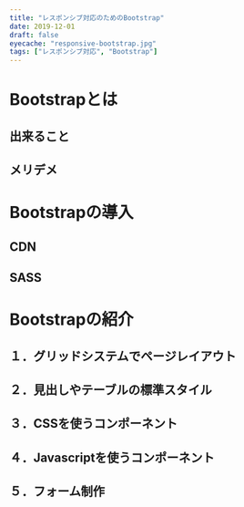 ```yaml
---
title: "レスポンシブ対応のためのBootstrap"
date: 2019-12-01
draft: false
eyecache: "responsive-bootstrap.jpg"
tags: ["レスポンシブ対応", "Bootstrap"]
---
```


# Bootstrapとは

## 出来ること

## メリデメ

# Bootstrapの導入

## CDN

## SASS

## 

# Bootstrapの紹介

## １．グリッドシステムでページレイアウト

## ２．見出しやテーブルの標準スタイル

## ３．CSSを使うコンポーネント

## ４．Javascriptを使うコンポーネント

## ５．フォーム制作





